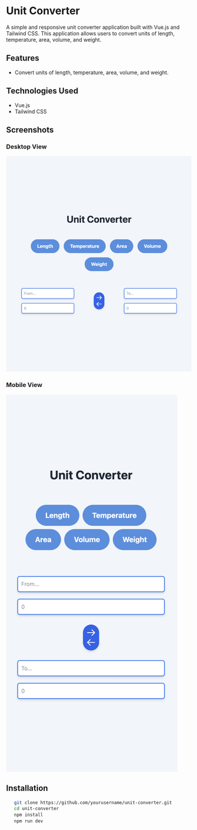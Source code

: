 # Unit Converter

A simple and responsive unit converter application built with Vue.js and Tailwind CSS. This application allows users to convert units of length, temperature, area, volume, and weight.

## Features

- Convert units of length, temperature, area, volume, and weight.

## Technologies Used

- Vue.js
- Tailwind CSS

## Screenshots

### Desktop View
![Desktop View](./screenshots/desktop_view.png)

### Mobile View
![Mobile View](./screenshots/mobile_view.png)

## Installation

```bash
   git clone https://github.com/yourusername/unit-converter.git
   cd unit-converter
   npm install
   npm run dev